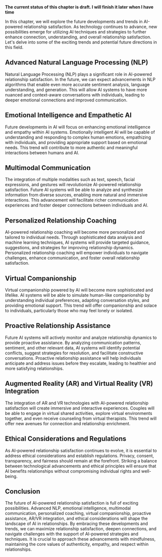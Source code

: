 **The current status of this chapter is draft. I will finish it later when I have time**

In this chapter, we will explore the future developments and trends in AI-powered relationship satisfaction. As technology continues to advance, new possibilities emerge for utilizing AI techniques and strategies to further enhance connection, understanding, and overall relationship satisfaction. Let's delve into some of the exciting trends and potential future directions in this field.

Advanced Natural Language Processing (NLP)
------------------------------------------

Natural Language Processing (NLP) plays a significant role in AI-powered relationship satisfaction. In the future, we can expect advancements in NLP algorithms that enable even more accurate sentiment analysis, language understanding, and generation. This will allow AI systems to have more nuanced and context-aware conversations with individuals, leading to deeper emotional connections and improved communication.

Emotional Intelligence and Empathetic AI
----------------------------------------

Future developments in AI will focus on enhancing emotional intelligence and empathy within AI systems. Emotionally intelligent AI will be capable of understanding and responding to complex human emotions, empathizing with individuals, and providing appropriate support based on emotional needs. This trend will contribute to more authentic and meaningful interactions between humans and AI.

Multimodal Communication
------------------------

The integration of multiple modalities such as text, speech, facial expressions, and gestures will revolutionize AI-powered relationship satisfaction. Future AI systems will be able to analyze and synthesize information from diverse sources, enabling more natural and immersive interactions. This advancement will facilitate richer communication experiences and foster deeper connections between individuals and AI.

Personalized Relationship Coaching
----------------------------------

AI-powered relationship coaching will become more personalized and tailored to individual needs. Through sophisticated data analysis and machine learning techniques, AI systems will provide targeted guidance, suggestions, and strategies for improving relationship dynamics. Personalized relationship coaching will empower individuals to navigate challenges, enhance communication, and foster overall relationship satisfaction.

Virtual Companionship
---------------------

Virtual companionship powered by AI will become more sophisticated and lifelike. AI systems will be able to simulate human-like companionship by understanding individual preferences, adapting conversation styles, and providing emotional support. This trend will offer companionship and solace to individuals, particularly those who may feel lonely or isolated.

Proactive Relationship Assistance
---------------------------------

Future AI systems will actively monitor and analyze relationship dynamics to provide proactive assistance. By analyzing communication patterns, sentiment, and other relevant data, AI systems will identify potential conflicts, suggest strategies for resolution, and facilitate constructive conversations. Proactive relationship assistance will help individuals anticipate and address issues before they escalate, leading to healthier and more satisfying relationships.

Augmented Reality (AR) and Virtual Reality (VR) Integration
-----------------------------------------------------------

The integration of AR and VR technologies with AI-powered relationship satisfaction will create immersive and interactive experiences. Couples will be able to engage in virtual shared activities, explore virtual environments together, and even receive counseling from virtual therapists. This trend will offer new avenues for connection and relationship enrichment.

Ethical Considerations and Regulations
--------------------------------------

As AI-powered relationship satisfaction continues to evolve, it is essential to address ethical considerations and establish regulations. Privacy, consent, transparency, and fairness should remain at the forefront. Striking a balance between technological advancements and ethical principles will ensure that AI benefits relationships without compromising individual rights and well-being.

Conclusion
----------

The future of AI-powered relationship satisfaction is full of exciting possibilities. Advanced NLP, emotional intelligence, multimodal communication, personalized coaching, virtual companionship, proactive assistance, AR/VR integration, and ethical considerations will shape the landscape of AI in relationships. By embracing these developments and trends, we can maximize relationship satisfaction, deepen connections, and navigate challenges with the support of AI-powered strategies and techniques. It is crucial to approach these advancements with mindfulness, maintaining the core values of authenticity, empathy, and respect within relationships.
